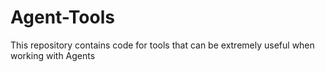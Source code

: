 # Agent-Tools
This repository contains code for tools that can be extremely useful when working with Agents
